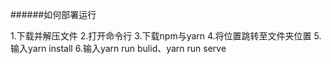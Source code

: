 ######如何部署运行

1.下载并解压文件
2.打开命令行
3.下载npm与yarn
4.将位置跳转至文件夹位置
5.输入yarn install
6.输入yarn run bulid、yarn run serve